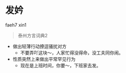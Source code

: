 

# 发妗
faeh7 xin1
> 泰州方言词典2
- 做出轻薄行动撩逗骚扰对方
  - 不要弄吖这块～，人家忙得没得命，没工夫同你闹。
- 性质突然上来做出平常罕见行为
  - 现在是上班时间，你要～，下班家去发。